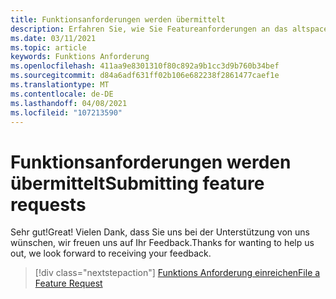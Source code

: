 ```yaml
---
title: Funktionsanforderungen werden übermittelt
description: Erfahren Sie, wie Sie Featureanforderungen an das altspacevr Engineering-Team übermitteln.
ms.date: 03/11/2021
ms.topic: article
keywords: Funktions Anforderung
ms.openlocfilehash: 411aa9e8301310f80c892a9b1cc3d9b760b34bef
ms.sourcegitcommit: d84a6adf631ff02b106e682238f2861477caef1e
ms.translationtype: MT
ms.contentlocale: de-DE
ms.lasthandoff: 04/08/2021
ms.locfileid: "107213590"
---
```

# <a name="submitting-feature-requests"></a><span data-ttu-id="9948a-104">Funktionsanforderungen werden übermittelt</span><span class="sxs-lookup"><span data-stu-id="9948a-104">Submitting feature requests</span></span>

<span data-ttu-id="9948a-105">Sehr gut!</span><span class="sxs-lookup"><span data-stu-id="9948a-105">Great!</span></span> <span data-ttu-id="9948a-106">Vielen Dank, dass Sie uns bei der Unterstützung von uns wünschen, wir freuen uns auf Ihr Feedback.</span><span class="sxs-lookup"><span data-stu-id="9948a-106">Thanks for wanting to help us out, we look forward to receiving your feedback.</span></span>

> [!div class="nextstepaction"] 
> [<span data-ttu-id="9948a-107">Funktions Anforderung einreichen</span><span class="sxs-lookup"><span data-stu-id="9948a-107">File a Feature Request</span></span>](https://help.altvr.com/hc/en-us/requests/new?ticket_form_id=360001742213)
